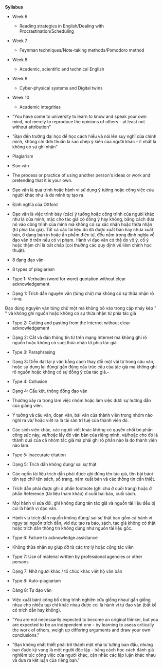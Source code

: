 **Syllabus**

- Week 6
	- Reading strategies in English/Dealing with Procrastination/Scheduling
- Week 7
	- Feynman techniques/Note-taking methods/Pomodoro method
- Week 8
	- Academic, scientific and technical English
- Week 9
	- Cyber-physical systems and Digital twins
- Week 10
    - Academic integrities
	
- "You have come to university to learn to know and speak your own mind, not merely to reproduce the opinions of others - at least not without attribution"
- "Bạn đến trường đại học để học cách hiểu và nói lên suy nghĩ của chính mình, không chỉ đơn thuần là sao chép ý kiến của người khác - ít nhất là không có sự ghi nhận"

- Plagiarism
- Đạo văn

- The process or practice of using another person's ideas or work and pretending that it is your own.
- Đạo văn là quá trình hoặc hành vi sử dụng ý tưởng hoặc công việc của người khác như là do mình tự tạo ra.

- Định nghĩa của OXford
- Đạo văn là việc trình bày (các) ý tưởng hoặc công trình của người khác như là của mình, mặc cho tác giả có đồng ý hay không, bằng cách đưa nó vào công trình của mình mà không có sự xác nhận hoặc thừa nhận (từ phía tác giả). Tất cả các tài liệu dù đã được xuất bản hay chưa xuất bản, ở dạng bản in hoặc ấn phẩm điện tử, đều nằm trong định nghĩa về đạo văn ở trên nếu có vi phạm. Hành vi đạo văn có thể do vô ý, cố ý hoặc thậm chí là bất chấp (coi thường các quy định về liêm chính học thuật).

- 8  đạng đạo văn
- 8  types of plagiarism

- Type 1: Verbatim (word for word) quotation without clear acknowledgement.
- Dạng 1: Trích dẫn nguyên văn (từng chữ) mà không có sự thừa nhận rõ ràng.

Đạo đúng nguyên văn từng chữ một mà không bỏ vào trong cặp nháy kép " " và không ghi nguồn hoặc không có sự thừa nhận từ phía tác giả

- Type 2: Cutting and pasting from the Internet without clear acknowledgement
- Dạng 2: Cắt và dán thông tin từ trên mạng Internet mà không ghi rõ nguồn hoặc không có suej thừa nhận từ phía tác giả.

- Type 3: Paraphrasing
- Dạng 3: Diễn đạt lại ý văn bằng cách thay đổi một vài từ trong câu văn, hoặc sử dụng lại đúng/ gần đúng cấu trúc câu của tác giả mà không ghi rõ nguồn hoặc không có sự đồng ý của tác giả.- 

- Type 4: Collusion
- Dạng 4: Cấu kêt, thông đồng đạo văn
- Thường xảy ra trong làm việc nhóm hoặc làm việc dưới sự hướng dẫn của giảng viên.
- Ý tưởng và câu văn, đoạn văn, bài văn của thành viên trong nhóm nào nghĩ ra và/ hoặc viết ra là tài sản trí tuệ của thành viên đó.
- Các sinh viên khác, các người viết khác không có quyền chối bỏ phần công sức này, và/hoặc lấy đó văn bản của riêng mình, và/hoặc cho đó là thành quả của cả nhóm tác giả mà phải ghi rõ phần nào là do thành viên nào làm.

- Type 5: Inaccurate citation
- Dạng 5: Trích dẫn không đúng/ sai sự thật
- Các ngồn tài liệu trích dẫn phải được ghi đúng tên tác giả, tên bài báo/ tên tạp chí/ tên sách, số trang, năm xuất bản và các thông tin cần thiết.
- Trích dẫn phải được ghi ở phần footnote (ghi chú ở cuối trang) hoặc ở phần Reference (tài liệu tham khảo) ở cuối bài báo, cuối sách.
- Mọi hành vi sửa đôi. ghi không đúng tên tác giả và nguồn tài liệu đều bị coi là hành vi đạo văn.
- Hành viu trích dẫn nguồn không đúng/ sai sự thật bao gồm cả hành vi ngụy tại nguồn trích dẫn, vid dụ: tạo ra báo, sách, tác giả không có thật hoặc trích dẫn thông tin không đúng như nguồn tài liệu gốc.

- Type 6: Failure to acknowledge assistance
- Không thừa nhận sự giúp đỡ từ các trợ lý hoặc cộng tác viên

- Type 7: Use of material written by professional agencies or other persons
- Dạng 7: Nhờ người khác / tổ chúc khác viết hộ văn bản

- Type 8: Auto-plagiarium
- Dàng 8: Tự đạo văn
- Việc xuất bản/ công bố công trình nghiên cứu giống nhau/ gần giống nhau cho nhiều tạp chí khác nhau được coi là hành vi tự đạo văn (bất kể có trích dẫn hay không).

- "You are not necessarily expected to become an original thinker, but you are expected to be an independent one - by learning to asess critically the work of others, weigh up differing arguments and draw your own conclusions."

- "Bạn không nhất thiết phải trở thành một nhà tư tưởng ban đầu, nhưng bạn được kỳ vọng là một người độc lập - bằng cách học cách đánh giá nghiêm túc công việc của người khác, cân nhắc các lập luận khác nhau và đưa ra kết luận của riêng bạn."
